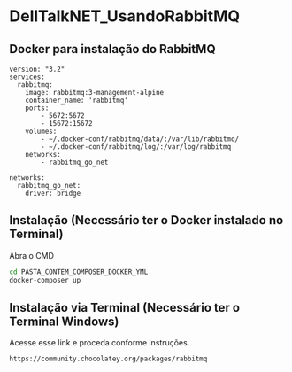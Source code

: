 # DellTalkNET_UsandoRabbitMQ

## Docker para instalação do RabbitMQ

```YML
version: "3.2"
services:
  rabbitmq:
    image: rabbitmq:3-management-alpine
    container_name: 'rabbitmq'
    ports:
        - 5672:5672
        - 15672:15672
    volumes:
        - ~/.docker-conf/rabbitmq/data/:/var/lib/rabbitmq/
        - ~/.docker-conf/rabbitmq/log/:/var/log/rabbitmq
    networks:
        - rabbitmq_go_net

networks:
  rabbitmq_go_net:
    driver: bridge
```

## Instalação (Necessário ter o Docker instalado no Terminal)
Abra o CMD 
```bash
cd PASTA_CONTEM_COMPOSER_DOCKER_YML
docker-composer up
```

## Instalação via Terminal (Necessário ter o Terminal Windows)
Acesse esse link e proceda conforme instruções.
```url
https://community.chocolatey.org/packages/rabbitmq
```
